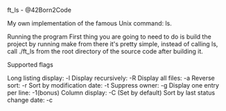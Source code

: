 ft_ls - @42Born2Code

My own implementation of the famous Unix command: ls.

Running the program
First thing you are going to need to do is build the project by running make from there it's pretty simple, instead of calling ls, call ./ft_ls from the root directory of the source code after building it.

Supported flags

Long listing display: -l
Display recursively: -R
Display all files: -a
Reverse sort: -r
Sort by modification date: -t
Suppress owner: -g
Display one entry per line: -1(bonus)
Column display: -C (Set by default)
Sort by last status change date: -c
